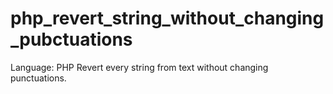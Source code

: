 # php_revert_string_without_changing_pubctuations

Language: PHP
Revert every string from text without changing punctuations. 

